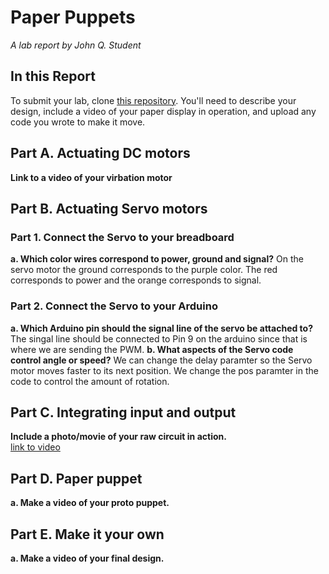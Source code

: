# Paper Puppets

*A lab report by John Q. Student*

## In this Report

To submit your lab, clone [this repository](https://github.com/FAR-Lab/IDD-Fa18-Lab4). You'll need to describe your design, include a video of your paper display in operation, and upload any code you wrote to make it move.

## Part A. Actuating DC motors

**Link to a video of your virbation motor**

## Part B. Actuating Servo motors

### Part 1. Connect the Servo to your breadboard

**a. Which color wires correspond to power, ground and signal?**
On the servo motor the ground corresponds to the purple color. The red corresponds to power and the orange corresponds to signal.
### Part 2. Connect the Servo to your Arduino

**a. Which Arduino pin should the signal line of the servo be attached to?**
The singal line should be connected to Pin 9 on the arduino since that is where we are sending the PWM.
**b. What aspects of the Servo code control angle or speed?**
We can change the delay paramter so the Servo motor moves faster to its next position. We change the pos paramter in the code to control the amount of rotation.

## Part C. Integrating input and output
**Include a photo/movie of your raw circuit in action.** <br>
[link to video](https://www.youtube.com/watch?v=pb_hEzlRmtI) <br>
## Part D. Paper puppet

**a. Make a video of your proto puppet.**

## Part E. Make it your own

**a. Make a video of your final design.**
 

